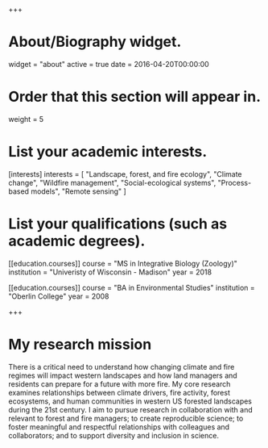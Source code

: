 +++
# About/Biography widget.
widget = "about"
active = true
date = 2016-04-20T00:00:00

# Order that this section will appear in.
weight = 5

# List your academic interests.
[interests]
  interests = [
    "Landscape, forest, and fire ecology",
    "Climate change",
    "Wildfire management",
    "Social-ecological systems",
    "Process-based models",
    "Remote sensing"
  ]

# List your qualifications (such as academic degrees).

[[education.courses]]
  course = "MS in Integrative Biology (Zoology)"
  institution = "Univeristy of Wisconsin - Madison"
  year = 2018

[[education.courses]]
  course = "BA in Environmental Studies"
  institution = "Oberlin College"
  year = 2008

+++

# My research mission

There is a critical need to understand how changing climate and fire regimes will impact western landscapes and how land managers and residents can prepare for a future with more fire. My core research examines relationships between climate drivers, fire activity, forest ecosystems, and human communities in western US forested landscapes during the 21st century. I aim to pursue research in collaboration with and relevant to forest and fire managers; to create reproducible science; to foster meaningful and respectful relationships with colleagues and collaborators; and to support diversity and inclusion in science.
